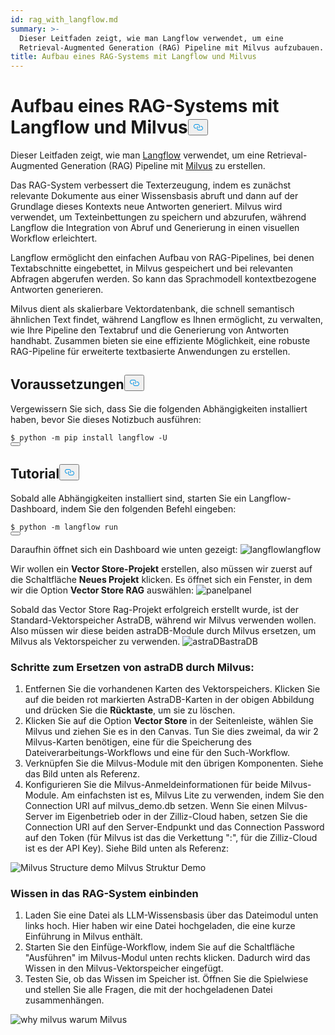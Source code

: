 ```yaml
---
id: rag_with_langflow.md
summary: >-
  Dieser Leitfaden zeigt, wie man Langflow verwendet, um eine
  Retrieval-Augmented Generation (RAG) Pipeline mit Milvus aufzubauen.
title: Aufbau eines RAG-Systems mit Langflow und Milvus
---
```

<h1 id="Building-a-RAG-System-Using-Langflow-with-Milvus" class="common-anchor-header">Aufbau eines RAG-Systems mit Langflow und Milvus<button data-href="#Building-a-RAG-System-Using-Langflow-with-Milvus" class="anchor-icon" translate="no">
      <svg translate="no"
        aria-hidden="true"
        focusable="false"
        height="20"
        version="1.1"
        viewBox="0 0 16 16"
        width="16"
      >
        <path
          fill="#0092E4"
          fill-rule="evenodd"
          d="M4 9h1v1H4c-1.5 0-3-1.69-3-3.5S2.55 3 4 3h4c1.45 0 3 1.69 3 3.5 0 1.41-.91 2.72-2 3.25V8.59c.58-.45 1-1.27 1-2.09C10 5.22 8.98 4 8 4H4c-.98 0-2 1.22-2 2.5S3 9 4 9zm9-3h-1v1h1c1 0 2 1.22 2 2.5S13.98 12 13 12H9c-.98 0-2-1.22-2-2.5 0-.83.42-1.64 1-2.09V6.25c-1.09.53-2 1.84-2 3.25C6 11.31 7.55 13 9 13h4c1.45 0 3-1.69 3-3.5S14.5 6 13 6z"
        ></path>
      </svg>
    </button></h1><p>Dieser Leitfaden zeigt, wie man <a href="https://www.langflow.org/">Langflow</a> verwendet, um eine Retrieval-Augmented Generation (RAG) Pipeline mit <a href="https://milvus.io/">Milvus</a> zu erstellen.</p>
<p>Das RAG-System verbessert die Texterzeugung, indem es zunächst relevante Dokumente aus einer Wissensbasis abruft und dann auf der Grundlage dieses Kontexts neue Antworten generiert. Milvus wird verwendet, um Texteinbettungen zu speichern und abzurufen, während Langflow die Integration von Abruf und Generierung in einen visuellen Workflow erleichtert.</p>
<p>Langflow ermöglicht den einfachen Aufbau von RAG-Pipelines, bei denen Textabschnitte eingebettet, in Milvus gespeichert und bei relevanten Abfragen abgerufen werden. So kann das Sprachmodell kontextbezogene Antworten generieren.</p>
<p>Milvus dient als skalierbare Vektordatenbank, die schnell semantisch ähnlichen Text findet, während Langflow es Ihnen ermöglicht, zu verwalten, wie Ihre Pipeline den Textabruf und die Generierung von Antworten handhabt. Zusammen bieten sie eine effiziente Möglichkeit, eine robuste RAG-Pipeline für erweiterte textbasierte Anwendungen zu erstellen.</p>
<h2 id="Prerequisites" class="common-anchor-header">Voraussetzungen<button data-href="#Prerequisites" class="anchor-icon" translate="no">
      <svg translate="no"
        aria-hidden="true"
        focusable="false"
        height="20"
        version="1.1"
        viewBox="0 0 16 16"
        width="16"
      >
        <path
          fill="#0092E4"
          fill-rule="evenodd"
          d="M4 9h1v1H4c-1.5 0-3-1.69-3-3.5S2.55 3 4 3h4c1.45 0 3 1.69 3 3.5 0 1.41-.91 2.72-2 3.25V8.59c.58-.45 1-1.27 1-2.09C10 5.22 8.98 4 8 4H4c-.98 0-2 1.22-2 2.5S3 9 4 9zm9-3h-1v1h1c1 0 2 1.22 2 2.5S13.98 12 13 12H9c-.98 0-2-1.22-2-2.5 0-.83.42-1.64 1-2.09V6.25c-1.09.53-2 1.84-2 3.25C6 11.31 7.55 13 9 13h4c1.45 0 3-1.69 3-3.5S14.5 6 13 6z"
        ></path>
      </svg>
    </button></h2><p>Vergewissern Sie sich, dass Sie die folgenden Abhängigkeiten installiert haben, bevor Sie dieses Notizbuch ausführen:</p>
<pre><code translate="no" class="language-shell"><span class="hljs-meta prompt_">$ </span><span class="language-bash">python -m pip install langflow -U</span>
<button class="copy-code-btn"></button></code></pre>
<h2 id="Tutorial" class="common-anchor-header">Tutorial<button data-href="#Tutorial" class="anchor-icon" translate="no">
      <svg translate="no"
        aria-hidden="true"
        focusable="false"
        height="20"
        version="1.1"
        viewBox="0 0 16 16"
        width="16"
      >
        <path
          fill="#0092E4"
          fill-rule="evenodd"
          d="M4 9h1v1H4c-1.5 0-3-1.69-3-3.5S2.55 3 4 3h4c1.45 0 3 1.69 3 3.5 0 1.41-.91 2.72-2 3.25V8.59c.58-.45 1-1.27 1-2.09C10 5.22 8.98 4 8 4H4c-.98 0-2 1.22-2 2.5S3 9 4 9zm9-3h-1v1h1c1 0 2 1.22 2 2.5S13.98 12 13 12H9c-.98 0-2-1.22-2-2.5 0-.83.42-1.64 1-2.09V6.25c-1.09.53-2 1.84-2 3.25C6 11.31 7.55 13 9 13h4c1.45 0 3-1.69 3-3.5S14.5 6 13 6z"
        ></path>
      </svg>
    </button></h2><p>Sobald alle Abhängigkeiten installiert sind, starten Sie ein Langflow-Dashboard, indem Sie den folgenden Befehl eingeben:</p>
<pre><code translate="no" class="language-shell"><span class="hljs-meta prompt_">$ </span><span class="language-bash">python -m langflow run</span>
<button class="copy-code-btn"></button></code></pre>
<p>Daraufhin öffnet sich ein Dashboard wie unten gezeigt: <span class="img-wrapper"> <img translate="no" src="/docs/v2.6.x/assets/langflow_dashboard_start.png" alt="langflow" class="doc-image" id="langflow" /><span>langflow</span> </span></p>
<p>Wir wollen ein <strong>Vector Store-Projekt</strong> erstellen, also müssen wir zuerst auf die Schaltfläche <strong>Neues Projekt</strong> klicken. Es öffnet sich ein Fenster, in dem wir die Option <strong>Vector Store RAG</strong> auswählen: <span class="img-wrapper"> <img translate="no" src="/docs/v2.6.x/assets/langflow_dashboard_new_project.png" alt="panel" class="doc-image" id="panel" /><span>panel</span> </span></p>
<p>Sobald das Vector Store Rag-Projekt erfolgreich erstellt wurde, ist der Standard-Vektorspeicher AstraDB, während wir Milvus verwenden wollen. Also müssen wir diese beiden astraDB-Module durch Milvus ersetzen, um Milvus als Vektorspeicher zu verwenden. <span class="img-wrapper"> <img translate="no" src="/docs/v2.6.x/assets/langflow_default_structure.png" alt="astraDB" class="doc-image" id="astradb" /><span>astraDB</span> </span></p>
<h3 id="Steps-to-replace-astraDB-with-Milvus" class="common-anchor-header">Schritte zum Ersetzen von astraDB durch Milvus:</h3><ol>
<li>Entfernen Sie die vorhandenen Karten des Vektorspeichers. Klicken Sie auf die beiden rot markierten AstraDB-Karten in der obigen Abbildung und drücken Sie die <strong>Rücktaste</strong>, um sie zu löschen.</li>
<li>Klicken Sie auf die Option <strong>Vector Store</strong> in der Seitenleiste, wählen Sie Milvus und ziehen Sie es in den Canvas. Tun Sie dies zweimal, da wir 2 Milvus-Karten benötigen, eine für die Speicherung des Dateiverarbeitungs-Workflows und eine für den Such-Workflow.</li>
<li>Verknüpfen Sie die Milvus-Module mit den übrigen Komponenten. Siehe das Bild unten als Referenz.</li>
<li>Konfigurieren Sie die Milvus-Anmeldeinformationen für beide Milvus-Module. Am einfachsten ist es, Milvus Lite zu verwenden, indem Sie den Connection URI auf milvus_demo.db setzen. Wenn Sie einen Milvus-Server im Eigenbetrieb oder in der Zilliz-Cloud haben, setzen Sie die Connection URI auf den Server-Endpunkt und das Connection Password auf den Token (für Milvus ist das die Verkettung "<username>:<password>", für die Zilliz-Cloud ist es der API Key). Siehe Bild unten als Referenz:</li>
</ol>
<p>
  
   <span class="img-wrapper"> <img translate="no" src="/docs/v2.6.x/assets/langflow_milvus_structure.png" alt="Milvus Structure demo" class="doc-image" id="milvus-structure-demo" />
   </span> <span class="img-wrapper"> <span>Milvus Struktur Demo</span> </span></p>
<h3 id="Embed-knowledge-into-the-RAG-system" class="common-anchor-header">Wissen in das RAG-System einbinden</h3><ol>
<li>Laden Sie eine Datei als LLM-Wissensbasis über das Dateimodul unten links hoch. Hier haben wir eine Datei hochgeladen, die eine kurze Einführung in Milvus enthält.</li>
<li>Starten Sie den Einfüge-Workflow, indem Sie auf die Schaltfläche "Ausführen" im Milvus-Modul unten rechts klicken. Dadurch wird das Wissen in den Milvus-Vektorspeicher eingefügt.</li>
<li>Testen Sie, ob das Wissen im Speicher ist. Öffnen Sie die Spielwiese und stellen Sie alle Fragen, die mit der hochgeladenen Datei zusammenhängen.</li>
</ol>
<p>
  
   <span class="img-wrapper"> <img translate="no" src="/docs/v2.6.x/assets/langflow_why_milvus.png" alt="why milvus" class="doc-image" id="why-milvus" />
   </span> <span class="img-wrapper"> <span>warum Milvus</span> </span></p>

